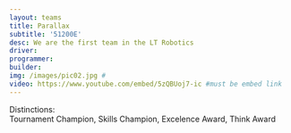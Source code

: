 ```yaml
---
layout: teams
title: Parallax
subtitle: '51200E'
desc: We are the first team in the LT Robotics
driver:
programmer:
builder:
img: /images/pic02.jpg #
video: https://www.youtube.com/embed/5zQBUoj7-ic #must be embed link
---
```

Distinctions:\
Tournament Champion, Skills Champion, Excelence Award, Think Award
